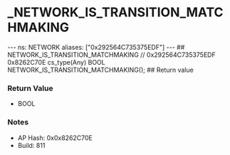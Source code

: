 # _NETWORK_IS_TRANSITION_MATCHMAKING

--- ns: NETWORK aliases: ["0x292564C735375EDF"] --- ## NETWORK_IS_TRANSITION_MATCHMAKING  // 0x292564C735375EDF 0x8262C70E cs_type(Any) BOOL NETWORK_IS_TRANSITION_MATCHMAKING();  ## Return value

### Return Value
* BOOL

### Notes
* AP Hash: 0x0x8262C70E
* Build: 811

